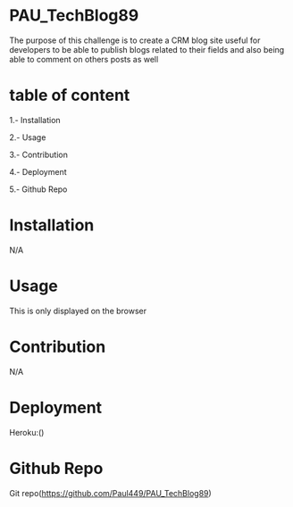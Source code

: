 # PAU_TechBlog89

The purpose of this challenge is to create a CRM blog site useful for developers to be able to publish blogs related to their fields and also being able to comment on others posts as well

# table of content

1.- Installation

2.- Usage

3.- Contribution

4.- Deployment

5.- Github Repo

# Installation

N/A

# Usage

This is only displayed on the browser

# Contribution

N/A

# Deployment

Heroku:()

# Github Repo

Git repo(https://github.com/Paul449/PAU_TechBlog89)
